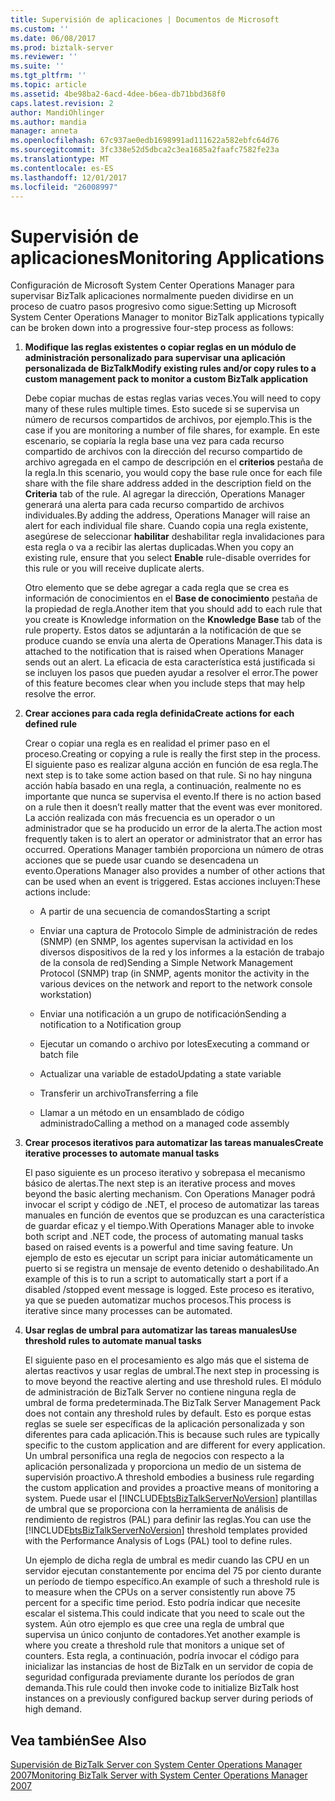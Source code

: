 ```yaml
---
title: Supervisión de aplicaciones | Documentos de Microsoft
ms.custom: ''
ms.date: 06/08/2017
ms.prod: biztalk-server
ms.reviewer: ''
ms.suite: ''
ms.tgt_pltfrm: ''
ms.topic: article
ms.assetid: 4be98ba2-6acd-4dee-b6ea-db71bbd368f0
caps.latest.revision: 2
author: MandiOhlinger
ms.author: mandia
manager: anneta
ms.openlocfilehash: 67c937ae0edb1698991ad111622a582ebfc64d76
ms.sourcegitcommit: 3fc338e52d5dbca2c3ea1685a2faafc7582fe23a
ms.translationtype: MT
ms.contentlocale: es-ES
ms.lasthandoff: 12/01/2017
ms.locfileid: "26008997"
---
```

# <a name="monitoring-applications"></a><span data-ttu-id="b6bf6-102">Supervisión de aplicaciones</span><span class="sxs-lookup"><span data-stu-id="b6bf6-102">Monitoring Applications</span></span>
<span data-ttu-id="b6bf6-103">Configuración de Microsoft System Center Operations Manager para supervisar BizTalk aplicaciones normalmente pueden dividirse en un proceso de cuatro pasos progresivo como sigue:</span><span class="sxs-lookup"><span data-stu-id="b6bf6-103">Setting up Microsoft System Center Operations Manager to monitor BizTalk applications typically can be broken down into a progressive four-step process as follows:</span></span>  
  
1.  <span data-ttu-id="b6bf6-104">**Modifique las reglas existentes o copiar reglas en un módulo de administración personalizado para supervisar una aplicación personalizada de BizTalk**</span><span class="sxs-lookup"><span data-stu-id="b6bf6-104">**Modify existing rules and/or copy rules to a custom management pack to monitor a custom BizTalk application**</span></span>  
  
     <span data-ttu-id="b6bf6-105">Debe copiar muchas de estas reglas varias veces.</span><span class="sxs-lookup"><span data-stu-id="b6bf6-105">You will need to copy many of these rules multiple times.</span></span> <span data-ttu-id="b6bf6-106">Esto sucede si se supervisa un número de recursos compartidos de archivos, por ejemplo.</span><span class="sxs-lookup"><span data-stu-id="b6bf6-106">This is the case if you are monitoring a number of file shares, for example.</span></span> <span data-ttu-id="b6bf6-107">En este escenario, se copiaría la regla base una vez para cada recurso compartido de archivos con la dirección del recurso compartido de archivo agregada en el campo de descripción en el **criterios** pestaña de la regla.</span><span class="sxs-lookup"><span data-stu-id="b6bf6-107">In this scenario, you would copy the base rule once for each file share with the file share address added in the description field on the **Criteria** tab of the rule.</span></span> <span data-ttu-id="b6bf6-108">Al agregar la dirección, Operations Manager generará una alerta para cada recurso compartido de archivos individuales.</span><span class="sxs-lookup"><span data-stu-id="b6bf6-108">By adding the address, Operations Manager will raise an alert for each individual file share.</span></span> <span data-ttu-id="b6bf6-109">Cuando copia una regla existente, asegúrese de seleccionar **habilitar** deshabilitar regla invalidaciones para esta regla o va a recibir las alertas duplicadas.</span><span class="sxs-lookup"><span data-stu-id="b6bf6-109">When you copy an existing rule, ensure that you select **Enable** rule-disable overrides for this rule or you will receive duplicate alerts.</span></span>  
  
     <span data-ttu-id="b6bf6-110">Otro elemento que se debe agregar a cada regla que se crea es información de conocimientos en el **Base de conocimiento** pestaña de la propiedad de regla.</span><span class="sxs-lookup"><span data-stu-id="b6bf6-110">Another item that you should add to each rule that you create is Knowledge information on the **Knowledge Base** tab of the rule property.</span></span> <span data-ttu-id="b6bf6-111">Estos datos se adjuntarán a la notificación de que se produce cuando se envía una alerta de Operations Manager.</span><span class="sxs-lookup"><span data-stu-id="b6bf6-111">This data is attached to the notification that is raised when Operations Manager sends out an alert.</span></span> <span data-ttu-id="b6bf6-112">La eficacia de esta característica está justificada si se incluyen los pasos que pueden ayudar a resolver el error.</span><span class="sxs-lookup"><span data-stu-id="b6bf6-112">The power of this feature becomes clear when you include steps that may help resolve the error.</span></span>  
  
2.  <span data-ttu-id="b6bf6-113">**Crear acciones para cada regla definida**</span><span class="sxs-lookup"><span data-stu-id="b6bf6-113">**Create actions for each defined rule**</span></span>  
  
     <span data-ttu-id="b6bf6-114">Crear o copiar una regla es en realidad el primer paso en el proceso.</span><span class="sxs-lookup"><span data-stu-id="b6bf6-114">Creating or copying a rule is really the first step in the process.</span></span> <span data-ttu-id="b6bf6-115">El siguiente paso es realizar alguna acción en función de esa regla.</span><span class="sxs-lookup"><span data-stu-id="b6bf6-115">The next step is to take some action based on that rule.</span></span> <span data-ttu-id="b6bf6-116">Si no hay ninguna acción había basado en una regla, a continuación, realmente no es importante que nunca se supervisa el evento.</span><span class="sxs-lookup"><span data-stu-id="b6bf6-116">If there is no action based on a rule then it doesn’t really matter that the event was ever monitored.</span></span> <span data-ttu-id="b6bf6-117">La acción realizada con más frecuencia es un operador o un administrador que se ha producido un error de la alerta.</span><span class="sxs-lookup"><span data-stu-id="b6bf6-117">The action most frequently taken is to alert an operator or administrator that an error has occurred.</span></span> <span data-ttu-id="b6bf6-118">Operations Manager también proporciona un número de otras acciones que se puede usar cuando se desencadena un evento.</span><span class="sxs-lookup"><span data-stu-id="b6bf6-118">Operations Manager also provides a number of other actions that can be used when an event is triggered.</span></span> <span data-ttu-id="b6bf6-119">Estas acciones incluyen:</span><span class="sxs-lookup"><span data-stu-id="b6bf6-119">These actions include:</span></span>  
  
    -   <span data-ttu-id="b6bf6-120">A partir de una secuencia de comandos</span><span class="sxs-lookup"><span data-stu-id="b6bf6-120">Starting a script</span></span>  
  
    -   <span data-ttu-id="b6bf6-121">Enviar una captura de Protocolo Simple de administración de redes (SNMP) (en SNMP, los agentes supervisan la actividad en los diversos dispositivos de la red y los informes a la estación de trabajo de la consola de red)</span><span class="sxs-lookup"><span data-stu-id="b6bf6-121">Sending a Simple Network Management Protocol (SNMP) trap (in SNMP, agents monitor the activity in the various devices on the network and report to the network console workstation)</span></span>  
  
    -   <span data-ttu-id="b6bf6-122">Enviar una notificación a un grupo de notificación</span><span class="sxs-lookup"><span data-stu-id="b6bf6-122">Sending a notification to a Notification group</span></span>  
  
    -   <span data-ttu-id="b6bf6-123">Ejecutar un comando o archivo por lotes</span><span class="sxs-lookup"><span data-stu-id="b6bf6-123">Executing a command or batch file</span></span>  
  
    -   <span data-ttu-id="b6bf6-124">Actualizar una variable de estado</span><span class="sxs-lookup"><span data-stu-id="b6bf6-124">Updating a state variable</span></span>  
  
    -   <span data-ttu-id="b6bf6-125">Transferir un archivo</span><span class="sxs-lookup"><span data-stu-id="b6bf6-125">Transferring a file</span></span>  
  
    -   <span data-ttu-id="b6bf6-126">Llamar a un método en un ensamblado de código administrado</span><span class="sxs-lookup"><span data-stu-id="b6bf6-126">Calling a method on a managed code assembly</span></span>  
  
3.  <span data-ttu-id="b6bf6-127">**Crear procesos iterativos para automatizar las tareas manuales**</span><span class="sxs-lookup"><span data-stu-id="b6bf6-127">**Create iterative processes to automate manual tasks**</span></span>  
  
     <span data-ttu-id="b6bf6-128">El paso siguiente es un proceso iterativo y sobrepasa el mecanismo básico de alertas.</span><span class="sxs-lookup"><span data-stu-id="b6bf6-128">The next step is an iterative process and moves beyond the basic alerting mechanism.</span></span> <span data-ttu-id="b6bf6-129">Con Operations Manager podrá invocar el script y código de .NET, el proceso de automatizar las tareas manuales en función de eventos que se produzcan es una característica de guardar eficaz y el tiempo.</span><span class="sxs-lookup"><span data-stu-id="b6bf6-129">With Operations Manager able to invoke both script and .NET code, the process of automating manual tasks based on raised events is a powerful and time saving feature.</span></span> <span data-ttu-id="b6bf6-130">Un ejemplo de esto es ejecutar un script para iniciar automáticamente un puerto si se registra un mensaje de evento detenido o deshabilitado.</span><span class="sxs-lookup"><span data-stu-id="b6bf6-130">An example of this is to run a script to automatically start a port if a disabled /stopped event message is logged.</span></span> <span data-ttu-id="b6bf6-131">Este proceso es iterativo, ya que se pueden automatizar muchos procesos.</span><span class="sxs-lookup"><span data-stu-id="b6bf6-131">This process is iterative since many processes can be automated.</span></span>  
  
4.  <span data-ttu-id="b6bf6-132">**Usar reglas de umbral para automatizar las tareas manuales**</span><span class="sxs-lookup"><span data-stu-id="b6bf6-132">**Use threshold rules to automate manual tasks**</span></span>  
  
     <span data-ttu-id="b6bf6-133">El siguiente paso en el procesamiento es algo más que el sistema de alertas reactivos y usar reglas de umbral.</span><span class="sxs-lookup"><span data-stu-id="b6bf6-133">The next step in processing is to move beyond the reactive alerting and use threshold rules.</span></span> <span data-ttu-id="b6bf6-134">El módulo de administración de BizTalk Server no contiene ninguna regla de umbral de forma predeterminada.</span><span class="sxs-lookup"><span data-stu-id="b6bf6-134">The BizTalk Server Management Pack does not contain any threshold rules by default.</span></span> <span data-ttu-id="b6bf6-135">Esto es porque estas reglas se suele ser específicas de la aplicación personalizada y son diferentes para cada aplicación.</span><span class="sxs-lookup"><span data-stu-id="b6bf6-135">This is because such rules are typically specific to the custom application and are different for every application.</span></span> <span data-ttu-id="b6bf6-136">Un umbral personifica una regla de negocios con respecto a la aplicación personalizada y proporciona un medio de un sistema de supervisión proactivo.</span><span class="sxs-lookup"><span data-stu-id="b6bf6-136">A threshold embodies a business rule regarding the custom application and provides a proactive means of monitoring a system.</span></span> <span data-ttu-id="b6bf6-137">Puede usar el [!INCLUDE[btsBizTalkServerNoVersion](../includes/btsbiztalkservernoversion-md.md)] plantillas de umbral que se proporciona con la herramienta de análisis de rendimiento de registros (PAL) para definir las reglas.</span><span class="sxs-lookup"><span data-stu-id="b6bf6-137">You can use the [!INCLUDE[btsBizTalkServerNoVersion](../includes/btsbiztalkservernoversion-md.md)] threshold templates provided with the Performance Analysis of Logs (PAL) tool to define rules.</span></span>  
  
     <span data-ttu-id="b6bf6-138">Un ejemplo de dicha regla de umbral es medir cuando las CPU en un servidor ejecutan constantemente por encima del 75 por ciento durante un período de tiempo específico.</span><span class="sxs-lookup"><span data-stu-id="b6bf6-138">An example of such a threshold rule is to measure when the CPUs on a server consistently run above 75 percent for a specific time period.</span></span> <span data-ttu-id="b6bf6-139">Esto podría indicar que necesite escalar el sistema.</span><span class="sxs-lookup"><span data-stu-id="b6bf6-139">This could indicate that you need to scale out the system.</span></span> <span data-ttu-id="b6bf6-140">Aún otro ejemplo es que cree una regla de umbral que supervisa un único conjunto de contadores.</span><span class="sxs-lookup"><span data-stu-id="b6bf6-140">Yet another example is where you create a threshold rule that monitors a unique set of counters.</span></span> <span data-ttu-id="b6bf6-141">Esta regla, a continuación, podría invocar el código para inicializar las instancias de host de BizTalk en un servidor de copia de seguridad configurada previamente durante los períodos de gran demanda.</span><span class="sxs-lookup"><span data-stu-id="b6bf6-141">This rule could then invoke code to initialize BizTalk host instances on a previously configured backup server during periods of high demand.</span></span>  
  
## <a name="see-also"></a><span data-ttu-id="b6bf6-142">Vea también</span><span class="sxs-lookup"><span data-stu-id="b6bf6-142">See Also</span></span>  
 [<span data-ttu-id="b6bf6-143">Supervisión de BizTalk Server con System Center Operations Manager 2007</span><span class="sxs-lookup"><span data-stu-id="b6bf6-143">Monitoring BizTalk Server with System Center Operations Manager 2007</span></span>](../technical-guides/monitoring-biztalk-server-with-system-center-operations-manager-2007.md)